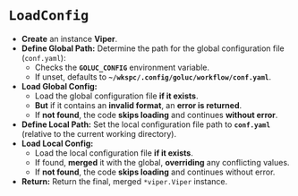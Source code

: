 # `LoadConfig`

* **Create** an instance **Viper**.
* **Define Global Path:** Determine the path for the global configuration file (`conf.yaml`):
    * Checks the **`GOLUC_CONFIG`** environment variable.
    * If unset, defaults to **`~/wkspc/.config/goluc/workflow/conf.yaml`**.
* **Load Global Config:** 
    * Load the global configuration file **if it exists**.
    * **But** if it contains an **invalid format**, an **error is returned**.
    * If **not found**, the code **skips loading** and continues **without error**.
* **Define Local Path:** Set the local configuration file path to **`conf.yaml`** (relative to the current working directory).
* **Load Local Config:** 
    * Load the local configuration file **if it exists**.
    * If found, **merged** it with the global, **overriding** any conflicting values.
    * If **not found**, the code **skips loading** and continues without error.
* **Return:** Return the final, merged `*viper.Viper` instance.